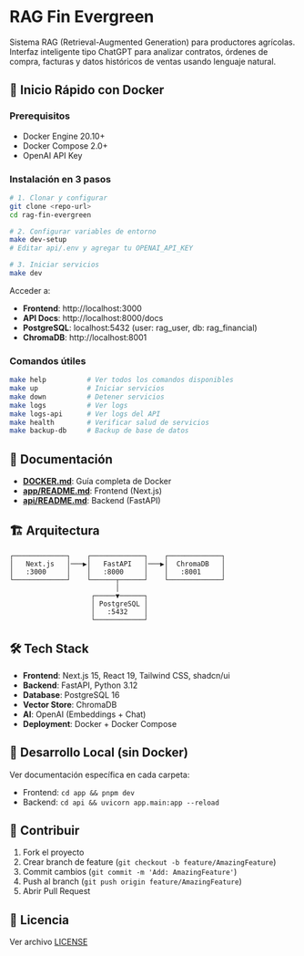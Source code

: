 # RAG Fin Evergreen

Sistema RAG (Retrieval-Augmented Generation) para productores agrícolas. Interfaz inteligente tipo ChatGPT para analizar contratos, órdenes de compra, facturas y datos históricos de ventas usando lenguaje natural.

## 🚀 Inicio Rápido con Docker

### Prerequisitos

- Docker Engine 20.10+
- Docker Compose 2.0+
- OpenAI API Key

### Instalación en 3 pasos

```bash
# 1. Clonar y configurar
git clone <repo-url>
cd rag-fin-evergreen

# 2. Configurar variables de entorno
make dev-setup
# Editar api/.env y agregar tu OPENAI_API_KEY

# 3. Iniciar servicios
make dev
```

Acceder a:
- **Frontend**: http://localhost:3000
- **API Docs**: http://localhost:8000/docs
- **PostgreSQL**: localhost:5432 (user: rag_user, db: rag_financial)
- **ChromaDB**: http://localhost:8001

### Comandos útiles

```bash
make help          # Ver todos los comandos disponibles
make up            # Iniciar servicios
make down          # Detener servicios
make logs          # Ver logs
make logs-api      # Ver logs del API
make health        # Verificar salud de servicios
make backup-db     # Backup de base de datos
```

## 📖 Documentación

- **[DOCKER.md](./DOCKER.md)**: Guía completa de Docker
- **[app/README.md](./app/README.md)**: Frontend (Next.js)
- **[api/README.md](./api/README.md)**: Backend (FastAPI)

## 🏗️ Arquitectura

```
┌─────────────┐    ┌─────────────┐    ┌─────────────┐
│   Next.js   │───▶│   FastAPI   │───▶│  ChromaDB   │
│   :3000     │    │   :8000     │    │   :8001     │
└─────────────┘    └──────┬──────┘    └─────────────┘
                          │
                    ┌─────▼──────┐
                    │ PostgreSQL │
                    │   :5432    │
                    └────────────┘
```

## 🛠️ Tech Stack

- **Frontend**: Next.js 15, React 19, Tailwind CSS, shadcn/ui
- **Backend**: FastAPI, Python 3.12
- **Database**: PostgreSQL 16
- **Vector Store**: ChromaDB
- **AI**: OpenAI (Embeddings + Chat)
- **Deployment**: Docker + Docker Compose

## 📝 Desarrollo Local (sin Docker)

Ver documentación específica en cada carpeta:

- Frontend: `cd app && pnpm dev`
- Backend: `cd api && uvicorn app.main:app --reload`

## 🤝 Contribuir

1. Fork el proyecto
2. Crear branch de feature (`git checkout -b feature/AmazingFeature`)
3. Commit cambios (`git commit -m 'Add: AmazingFeature'`)
4. Push al branch (`git push origin feature/AmazingFeature`)
5. Abrir Pull Request

## 📄 Licencia

Ver archivo [LICENSE](./LICENSE)